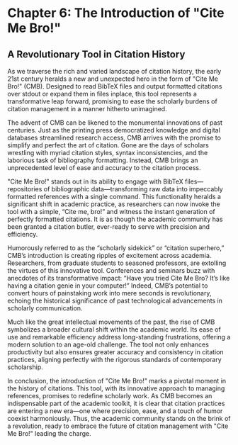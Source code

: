 # Chapter 6: The Introduction of "Cite Me Bro!"
## A Revolutionary Tool in Citation History

As we traverse the rich and varied landscape of citation history, the early 21st century heralds a new and unexpected hero in the form of "Cite Me Bro!" (CMB). Designed to read BibTeX files and output formatted citations over stdout or expand them in files inplace, this tool represents a transformative leap forward, promising to ease the scholarly burdens of citation management in a manner hitherto unimagined.

The advent of CMB can be likened to the monumental innovations of past centuries. Just as the printing press democratized knowledge and digital databases streamlined research access, CMB arrives with the promise to simplify and perfect the art of citation. Gone are the days of scholars wrestling with myriad citation styles, syntax inconsistencies, and the laborious task of bibliography formatting. Instead, CMB brings an unprecedented level of ease and accuracy to the citation process.

"Cite Me Bro!" stands out in its ability to engage with BibTeX files—repositories of bibliographic data—transforming raw data into impeccably formatted references with a single command. This functionality heralds a significant shift in academic practice, as researchers can now invoke the tool with a simple, “Cite me, bro!” and witness the instant generation of perfectly formatted citations. It is as though the academic community has been granted a citation butler, ever-ready to serve with precision and efficiency.

Humorously referred to as the “scholarly sidekick” or “citation superhero,” CMB’s introduction is creating ripples of excitement across academia. Researchers, from graduate students to seasoned professors, are extolling the virtues of this innovative tool. Conferences and seminars buzz with anecdotes of its transformative impact: “Have you tried Cite Me Bro? It’s like having a citation genie in your computer!” Indeed, CMB’s potential to convert hours of painstaking work into mere seconds is revolutionary, echoing the historical significance of past technological advancements in scholarly communication.

Much like the great intellectual movements of the past, the rise of CMB symbolizes a broader cultural shift within the academic world. Its ease of use and remarkable efficiency address long-standing frustrations, offering a modern solution to an age-old challenge. The tool not only enhances productivity but also ensures greater accuracy and consistency in citation practices, aligning perfectly with the rigorous standards of contemporary scholarship.

In conclusion, the introduction of "Cite Me Bro!" marks a pivotal moment in the history of citations. This tool, with its innovative approach to managing references, promises to redefine scholarly work. As CMB becomes an indispensable part of the academic toolkit, it is clear that citation practices are entering a new era—one where precision, ease, and a touch of humor coexist harmoniously. Thus, the academic community stands on the brink of a revolution, ready to embrace the future of citation management with "Cite Me Bro!" leading the charge.
